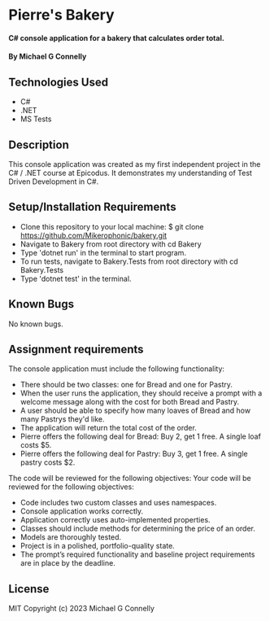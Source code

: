 # Pierre's Bakery

#### C# console application for a bakery that calculates order total.

#### By Michael G Connelly

## Technologies Used

* C#
* .NET
* MS Tests


## Description

This console application was created as my first independent project in the C# / .NET course at Epicodus. It demonstrates my understanding of Test Driven Development in C#. 


## Setup/Installation Requirements


* Clone this repository to your local machine: $ git clone https://github.com/Mikerophonic/bakery.git
* Navigate to Bakery from root directory with cd Bakery
* Type 'dotnet run' in the terminal to start program.
* To run tests, navigate to Bakery.Tests from root directory with cd Bakery.Tests
* Type 'dotnet test' in the terminal.


## Known Bugs

No known bugs.

## Assignment requirements

The console application must include the following functionality:
* There should be two classes: one for Bread and one for Pastry.
* When the user runs the application, they should receive a prompt with a welcome message along with the cost for both Bread and Pastry.
* A user should be able to specify how many loaves of Bread and how many Pastrys they'd like.
* The application will return the total cost of the order.
* Pierre offers the following deal for Bread: Buy 2, get 1 free. A single loaf costs $5.
* Pierre offers the following deal for Pastry: Buy 3, get 1 free. A single pastry costs $2.

The code will be reviewed for the following objectives:
Your code will be reviewed for the following objectives:

* Code includes two custom classes and uses namespaces.
* Console application works correctly.
* Application correctly uses auto-implemented properties.
* Classes should include methods for determining the price of an order.
* Models are thoroughly tested.
* Project is in a polished, portfolio-quality state.
* The prompt’s required functionality and baseline project requirements are in place by the deadline.

## License
MIT
Copyright (c) 2023 Michael G Connelly